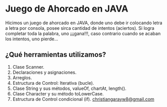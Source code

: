 # Juego de Ahorcado en JAVA
Hicimos un juego de ahorcado en JAVA, donde uno debe ir colocando letra a letra por consola,   posee sirca cantidad de intentos  (aciertos). Si logra completar toda la palabra, uno ¡¡¡gana!!!, caso contrario cuando se acaban los intentos, uno pierde...  

## ¿Qué herramientas utilizamos?

 

 1. Clase Scanner.
 2. Declaraciones y asignaciones.
 3. Arreglos.
 4. Estructura de Control: Iterativa (bucle).
 5. Clase String y sus métodos, valueOf, chartAt, length().
 6. Clase Character  y su método toLowerCase.
 7. Estructura de Control condicional (if).
[christiangarayw8@gmail.com](mailto:christiangarayw8@gmail.com)
      
